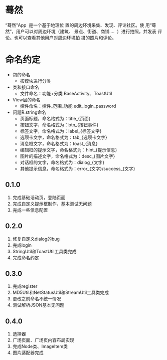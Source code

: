 # 蓦然
“蓦然”App  是一个基于地理位 置的周边环境采集、发现、评论社区。使 用“蓦然”，用户可以对周边环境（建筑、 景点、街道、商铺….  ）进行拍照，并发表 评论。也可以查看其他用户对周边环境拍 摄的照片和评论。 

# 命名约定
* 包的命名
    * 按模块进行分类
* 类和接口命名
    * 文件命名：功能+分类 BaseActivity、ToastUtil
* View层的命名
    * 控件命名：控件_范围_功能 edit_login_password
* 问题R.string命名
    * 页面标题，命名格式为：title_{页面}
    * 按钮文字，命名格式为：btn_{按钮事件}
    * 标签文字，命名格式为：label_{标签文字}
    * 选项卡文字，命名格式为：tab_{选项卡文字}
    * 消息框文字，命名格式为：toast_{消息}
    * 编辑框的提示文字，命名格式为：hint_{提示信息}
    * 图片的描述文字，命名格式为：desc_{图片文字}
    * 对话框的文字，命名格式为：dialog_{文字}
    * 其他提示信息，命名格式为：error_{文字}/success_{文字}


## 0.1.0
1. 完成基础活动页，登陆页面
2. 完成自定义提示框制作，基本测试无问题
3. 完成一些信息配置

## 0.2.0
1. 修复自定义dialog的bug
2. 完成login
3. StringUtil和ToastUtil工具类完成
4. 完成命名约定

## 0.3.0
1. 完成register
2. MD5Util和NetStatusUtil和StreamUtil工具类完成
3. 更改之前命名不统一情况
4. 测试解析JSON基本无问题

## 0.4.0
1. 选择器
2. 广场页面、广场页内容布局实现
3. 完成Node类、ImageItem类
4. 图片适配器完成